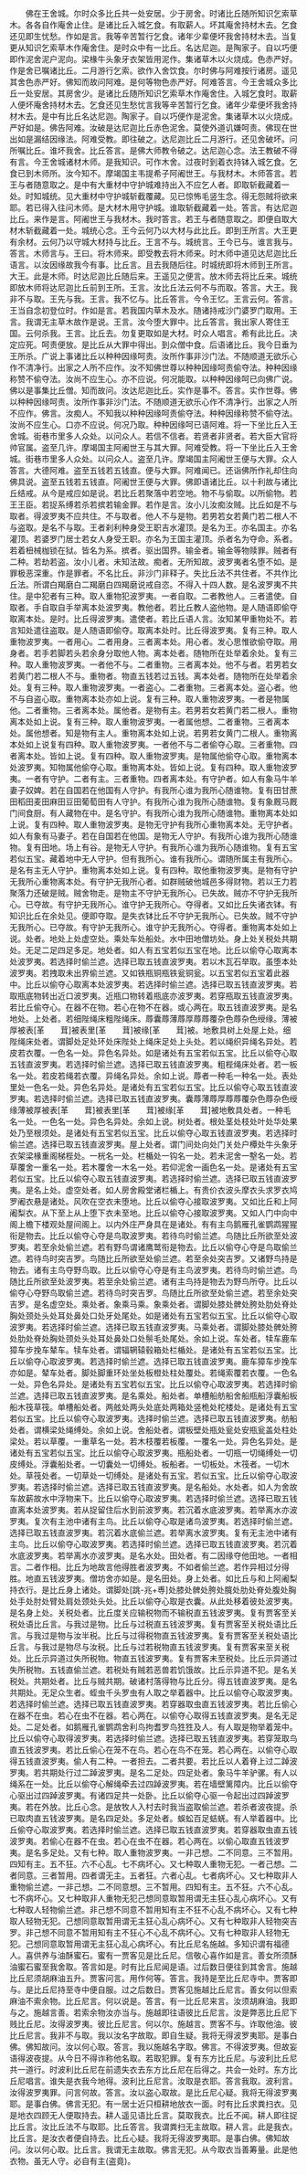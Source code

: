 <!-- { "loadSidebar": true } -->
　　佛在王舍城。尔时众多比丘共一处安居。少于房舍。时诸比丘随所知识乞索草木。各各自作庵舍止住。是诸比丘入城乞食。有取薪人。坏其庵舍持材木去。乞食还见即生忧愁。作如是言。我等辛苦暂行乞食。诸年少辈便坏我舍持材木去。当复更从知识乞索草木作庵舍住。是时众中有一比丘。名达尼迦。是陶家子。自以巧便即作泥舍泥户泥向。梁椽牛头象牙衣架皆用泥作。集诸草木以火烧成。色赤严好。作是舍已嘱诸比丘。二月游行乞索。欲作入舍饮食。尔时佛与阿难按行诸房。遥见其舍色赤严好。佛知而故问阿难。是何等物色赤严好。阿难答言。今王舍城众多比丘一处安居。其房舍少。是诸比丘随所知识乞索草木作庵舍住。入城乞食时。取薪人便坏庵舍持材木去。乞食还见生愁忧言我等辛苦暂行乞食。诸年少辈便坏我舍持材木去。是中有比丘名达尼迦。陶家子。自以巧便作是泥舍。集诸草木以火烧成。严好如是。佛告阿难。汝破是达尼迦比丘赤色泥舍。莫使外道讥嫌呵责。佛现在世出如是漏结因缘法。阿难受教。即往破之。达尼迦比丘二月游行。还见舍破坏。问所嘱比丘。谁坏我舍。比丘答言。是佛大师教令破之。达尼迦心念。法王教破不得有言。今王舍城诸材木师。是我知识。可作木舍。过夜时到着衣持钵入城乞食。乞食已到木师所。汝今知不。摩竭国主韦提希子阿阇世王。与我材木。木师答言。若王与者随意取之。是中有大重材中守护城难持出入不应乞人者。即取斩截藏着一处。时知城统。见大重材中守护城斩截覆藏。见已惊怖毛竖生念。得无怨贼将欲来耶。若已得入往问木师。是大材木用守护城。谁取斩截藏着一处。答言。有达尼迦比丘。来作是言。阿阇世王与我材木。我时答言。若王与者随意取之。即便自取大材木斩截藏着一处。城统心念。王今云何乃以大材与此比丘。即到王所言。大王更有余材。云何乃以守城大材持与比丘。王言不与。城统言。王今已与。谁言我与。答言。木师言与。王曰。将木师来。即受教去将木师来。时木师中道见达尼迦比丘语言。以汝因缘故我今有事。比丘言。且去我随后往。时城统即将木师到王所言。大王。此是木师。时达尼迦比丘随后来。王遥见之便言。放木师去将比丘来。城统即放木师将达尼迦比丘前到王所。王言。汝比丘法云何不与而取。答言。大王。我非不与取。王先与我。王言。我不忆与。比丘答言。今令王忆。王言云何。答言。王当自念初登位时。作如是言。若我国内草木及水。随诸持戒沙门婆罗门取用。王言。我谓无主草木故作是说。王言。汝今堕大罪中。比丘答言。我出家人寄住王国。云何杀我。王言。比丘去。勿复更取如是大材。时众人唱言。希有此比丘。决定应死。呵责便放。是比丘从大罪中得出。到众僧中食。后语诸比丘。我今日垂为王所杀。广说上事诸比丘以种种因缘呵责。汝所作事非沙门法。不随顺道无欲乐心作不清净行。出家之人所不应作。汝不知佛世尊以种种因缘呵责偷夺法。种种因缘称赞不偷夺法。汝尚不应生心。亦不应说。何况能取。以种种因缘呵已向佛广说。佛以是事集比丘僧。知而故问。汝达尼迦比丘。实作是事不。答言。实作世尊。佛以种种因缘呵责。汝所作事非沙门法。不随顺道无欲乐心作不清净行。出家之人所不应作。佛言。汝痴人。不知我以种种因缘呵责偷夺法。种种因缘称赞不偷夺法。汝尚不应生心。口亦不应说。何况乃取。种种因缘呵已语阿难。将一下坐比丘入王舍城。街巷市里多人众处。以问众人。若信不信者。若贤者非贤者。若大臣大官将帅官属。盗至几许。摩竭国主阿阇世王与其大罪。阿难受教。将一下坐比丘入王舍城。街巷市里多人众处。以问众人。盗至几许。摩竭国主阿阇世王便与大罪。众人答言。大德阿难。盗至五钱若五钱直。便与大罪。阿难闻已。还诣佛所作礼却住向佛具说。盗至五钱若五钱直。阿阇世王便与大罪。佛即语诸比丘。以十利故与诸比丘结戒。从今是戒应如是说。若比丘若聚落中若空地。物不与偷取。以所偷物。若王王臣。若捉系缚若杀若摈若输金罪。若作是言。汝小儿汝痴汝贼。比丘如是不与取者。得波罗夷不应共住。不与取者。他人不与是物。若男若女若黄门若二根人不与盗取。是名不与取。王者刹利种身受王职吉水灌顶。是名为王。亦名国主。亦名灌顶。若婆罗门居士若女人身受王职。亦名为王国主灌顶。杀者名为夺命。系者。若着杻械枷锁在狱。皆名为系。摈者。驱出国界。输金者。输金等物赎罪。贼者有二种。若劫若盗。汝小儿者。未知法故。痴者。无所知故。波罗夷者名堕不如。是罪极恶深重。作是罪者。不名比丘。非沙门非释子。失比丘法不共住者。不共作比丘法。所谓白羯磨白二羯磨白四羯磨说戒自恣。不得入十四人数。是名波罗夷不共住。是中犯者有三种。取人重物犯波罗夷。一者自取。二者教他人。三者遣使。自取者。手自取自手举离本处波罗夷。教他者。若比丘教人盗他物。是人随语即偷夺取离本处。是时。比丘得波罗夷。遣使者。若比丘语人言。汝知某甲重物处不。若言知处遣往盗取。是人随语即偷夺。取离本处时。比丘得波罗夷。复有三种。取人重物波罗夷。一者用心。二者用身。三者离本处。用心者。发心思惟欲偷夺取。用身者。若手若脚若头若余身分取他人物。离本处者。随物所在处举着余处。复有三种。取人重物波罗夷。一者他不与。二者重物。三者离本处。他不与者。若男若女若黄门若二根人不与。重物者。物直五钱若过五钱。离本处者。随物所在处举着余处。复有三种。取人重物波罗夷。一者盗心。二者重物。三者离本处。盗心者。他不与自盗心取。重物离本处亦如上说。复有三种。取人重物波罗夷。一者是物属他。二者重物。三者离本处。属他者。是物有主。若男若女若黄门若二根人。重物离本处如上说。复有三种。取人重物波罗夷。一者属他想。二者重物。三者离本处。属他想者。知是物有主人。重物离本处如上说。若男若女黄门二根人。重物离本处如上说复有四种。取人重物波罗夷。一者他不与二者偷夺心取。三者重物。四者离本处。皆如上说。复有四种。取人重物波罗夷。是物属他偷夺心取。重物离本处波罗夷。知物属他偷夺心取。重物离本处。皆如上说。复有四种。取人重物波罗夷。一者有守护。二者有主。三者重物。四者离本处。有守护者。如人有象马牛羊妻子奴婢。若在自国若在他国有人守护。有我所心谁为我所心随谁物。复有田甘蔗田稻田麦田麻田豆田葡萄田有人守护。有我所心谁为我所心随谁物。复有象厩马厩门间食厨。有人藏物在中。是名守护。有我所心谁为我所心随谁物。重物离本处如上说。复有四种。取人重物波罗夷。是物无守护有我所心重物离本处。无守护者。如人有象有马妻子。若在自国若在他国。是物无人守护。有我所心谁为我所心随谁物。复有田地。场上有谷。是物无人守护。有我所心谁为我所心随谁物。复有五宝若似五宝。藏着地中无人守护。但有我所心。谁有我所心。谓随所属主有我所心。是名有主无人守护。重物离本处如上说。复有四种。取他重物波罗夷。是物有守护无我所心重物离本处。有守护无我所心者。如群贼破他城邑多得财物。若以王力若聚落力还破是贼。贼舍物走。是物主不守护无我所心。已失故。贼亦不守护无我所心。已夺故。有守护无我所心。谁守护无我所心。夺得者。又如比丘失诸衣钵。有知识比丘在余处见。便即夺取。是失衣钵比丘不守护无我所心。已失故。贼不守护无我所心。已夺故。有守护无我所心。谁守护无我所心。夺得者。重物离本处如上说。处者。地处上处虚空处。乘处车处船处。水中田地僧坊处。身上处关税处共期处。无足二足四足多足。地处者。如人有五宝若似五宝在地。比丘以偷夺心取离本处波罗夷。若选择时偷兰遮。选择已取五钱直波罗夷。若以木瓦石举取。虽堕本处波罗夷。若拽取未出界偷兰遮。又如铁瓶铜瓶铁瓮铜瓮。以五宝若似五宝着此器中。比丘以偷夺心取离本处波罗夷。若选择时偷兰遮。选择已取五钱直波罗夷。若取瓶底物转出近口波罗夷。近瓶口物转着瓶底亦波罗夷。若穿瓶取五钱直波罗夷。若比丘偷夺心。在器不在物。若心在物不在器。或心两在。取五钱直波罗夷。是名地处。上处者。若细陛绳床粗陛绳床。蓐囊蓐薄蓐厚蓐蓐覆杂色蓐杂色绶缘。薄被厚被表[革　　茸]被表里[革　　茸]被缘[革　　茸]被。地敷具树上处屋上处。细陛绳床处者。谓脚处足处环处床陛处上绳床足处上头处。若以绳织异绳名异处。若皮若衣覆。一色名一处。异色名异处。如是诸处有五宝若似五宝。比丘以偷夺心取五钱直波罗夷。若选择时偷兰遮。选择已取五钱直波罗夷。粗梐绳床处者。若一板名一处。若皮若绳若衣覆。异绳名异处。余如上说。蓐者一种毛一种名一处。表处里处一色名一处。异色名异处。是诸处有五宝若似五宝。比丘以偷夺心取五钱直波罗夷。若选择时偷兰遮。选择已取五钱直波罗夷。囊蓐薄蓐厚蓐蓐覆杂色蓐杂色绶缘薄被厚被表[革　　茸]被表里[革　　茸]被缘[革　　茸]被地敷具处者。一种毛名一处。一色名一处。异色名异处。余如上说。树处者。根处茎处枝处叶处华处果处乃至根须处。是诸处有五宝若似五宝。比丘以偷夺心取五钱直波罗夷。若选择时偷兰遮。选择已取五钱直波罗夷。屋上处者。谓门间处向处门关处户橝处牛头象牙衣架梁椽重阁梯梐处。一桄名一处。栏楯处一钩名一处。若未泥舍一墼名一处。若草覆舍一重名一处。若木覆舍一木名一处。若仰泥舍一画色名一处。是诸处有五宝若似五宝。比丘以偷夺心取五钱直波罗夷。若选择时偷兰遮。选择已取五钱直波罗夷。是名上处。虚空处者。如人房舍殿堂诸栏楯上。有贵价衣波头摩衣头求罗衣鸠罗阇衣悬是诸处。风吹在空衣未堕地。比丘以偷夺心接取波罗夷。又如比丘和上阿阇梨衣。从下至上从上堕下衣未至地。比丘以偷夺心接取波罗夷。又如人门中向中阁上檐下楼观处屋间阁上。以内外庄严身具在是诸处。有有主鸟鹅雁孔雀鹦鹉猩猩衔是物去。比丘以偷夺心夺是鸟取波罗夷。若待鸟时偷兰遮。鸟随比丘所欲至处波罗夷。若至余处偷兰遮。若有野鸟谓诸鹰鹫衔是物去。比丘以偷夺心夺是鸟取偷兰遮。若待鸟时突吉罗。鸟随比丘所欲至处偷兰遮。若至余处突吉罗。又诸野鸟持是物去。诸有主鸟夺野鸟取。比丘以偷夺心夺是有主鸟波罗夷。若待鸟时偷兰遮。鸟随比丘所欲至处波罗夷。若至余处偷兰遮。诸有主鸟持是物去为野鸟所夺。比丘以偷夺心夺野鸟取偷兰遮。若待鸟时突吉罗。鸟随比丘所欲至处偷兰遮。若至余处突吉罗。是名虚空处。乘处者。象乘马乘。象乘处者。谓脚处膝处髀处胯处肋处脊处胸处颈处头处耳处鼻处口处牙处尾处。如是诸处有五宝若似五宝。比丘以偷夺心取波罗夷。若选择时偷兰遮。选择已取五钱直波罗夷。马乘处者。谓脚处膝处髀处胯处肋处脊处胸处颈处头处耳处鼻处口处鬃毛处尾处。余如上说。车处者。犊车鹿车獐车步挽车辇车。犊车处者。谓辐辋辕毂箱处栏楯处。是诸处有五宝若似五宝。比丘以偷夺心取波罗夷。若选择时偷兰遮。选择已取五钱直波罗夷。鹿车獐车步挽车亦如是。辇车处者。脚处脚重环处坐处板橙处柱处覆处。若绳索覆若衣覆。一色名一处。异色名异处。是诸处有五宝若似五宝。比丘以偷夺心取波罗夷。若选择时偷兰遮。选择已取五钱直波罗夷。是名乘处。船处者。单槽船舫船舍船瓶船浮囊船板船木筏草筏。单槽船处者。两舷处两头处底处两箱处竖桅处柁楼处。是诸处有五宝若似五宝。比丘以偷夺心取波罗夷。选择时偷兰遮。选择已取五钱直波罗夷。舫船处者。谓横梁处绳缚处。余如上说。舍船处者。谓板壁处瓶处瓮处安瓶瓮盖处柱处梁处。若以草覆。一重草名一处。若木枝覆若板覆。一覆名一处。异色名异处。是诸处有五宝若似五宝。比丘以偷夺心取波罗夷。瓶船处者。一切瓶一切绳缚处一切皮缚处。浮囊船处者。一切囊处一切缚处。板船者。一切板处。木筏者。一切木处。草筏处者。一切草处一切缚处。是诸处有五宝。若似五宝。比丘以偷夺心取波罗夷。若选择时偷兰遮。选择已取五钱直波罗夷。是名船处。水处者。如人为舍故车故薪故水中浮物来下。比丘以偷夺心取波罗夷。若选择时偷兰遮。选择已取五钱直离本处波罗夷。若从捉留住后水到前波罗夷。若沉着水底波罗夷。若举离水亦波罗夷。复次有主池中诸有主鸟。比丘以偷夺心取是诸鸟波罗夷。若选择时偷兰遮。选择已取五钱直波罗夷。若沉着水底偷兰遮。若举离水波罗夷。复有无主池中诸有主鸟。比丘以偷夺心取波罗夷。若选择时偷兰遮。选择已取五钱直波罗夷。若沉着水底波罗夷。若举离水亦波罗夷。是名水处。田处者。有二因缘夺他田地。一者相言。二者作相。比丘为地故言他得胜者波罗夷。不如者偷兰遮。若作异相过分得胜。地直五钱波罗夷。僧坊舍亦如是。是名田处。身上处者。如比丘与和上阿阇梨持衣行。是比丘身上诸处。谓脚处[跳-兆+尃]处膝处髀处胯处臗处肋处脊处腹处胸处手处肘处臂处肩处颈处头处。比丘以偷夺心取是衣囊。从此处移着彼处波罗夷。是名身上处。关税处者。比丘度关应输税物而不输税直五钱波罗夷。复有贾客至关税处语比丘言。与我过是物。比丘与过税直五钱波罗夷。复有贾客至关税处语比丘言。与我过是物与汝半税。比丘与过得税物直五钱波罗夷。复有贾客至关税处语比丘言。与我过是物尽与汝税。比丘与过若税物直五钱波罗夷。复有贾客来至关税处。比丘示异道过失所税物。物直五钱波罗夷。复有贾客未至税处。比丘示异道过失所税物。五钱直偷兰遮。若税处有贼若恶兽若饥饿故。比丘示异道不犯。是名关税处。共期处者。比丘与贼共期。破诸村落得物与比丘分。得五钱直波罗夷。是名共期处。无足众生者。蛭虫千头罗虫有人取之举着器中。比丘以偷夺心取波罗夷。若选择时偷兰遮。选择已取五钱直波罗夷。若穿器取虫直五钱波罗夷。若比丘偷心在器不在虫。若心在虫不在器。若心两在。以偷夺心取得五钱直波罗夷。是名无足处。二足处者。如鹅雁孔雀鹦鹉舍利鸟拘耆罗鸟狌狌及人。有人取是物举着笼中。比丘以偷夺心取得波罗夷。若选择时偷兰遮。选择已取五钱直波罗夷。若穿笼取鸟直五钱波罗夷。若比丘偷心在笼不在鸟。若心在鸟不在笼。若心两在。以偷夺心取得五钱直波罗夷。偷人有二种。一者担去。二者共要。若比丘以人着脊上过二踔波罗夷。若共期处行过二踔波罗夷。是名二足处。四足处者。象马牛羊驴骡。有人以绳系在一处。比丘以偷夺心解绳牵去过四踔波罗夷。若在墙壁篱障内。比丘以偷夺心驱出过四踔波罗夷。有诸四足共一处卧。比丘以偷夺心驱一令起出过四踔波罗夷。若在外放。比丘心念。是放牧人入村去时我当盗取偷兰遮。若杀者波夜提。杀已取肉直五钱波罗夷。是名四足处。多足处者。蜈蚣百足蛣蜣。有人举着器中。比丘偷夺心取波罗夷。若选择时偷兰遮。选择已取五钱直波罗夷。若穿器取虫直五钱波罗夷。若偷心在器不在虫。若心在虫不在器。若心两在。以偷心取直五钱波罗夷。是名多足处。又有七种。取人重物波罗夷。一非己想。二不同意。三不暂用。四知有主。五不狂。六不心乱。七不病坏心。又七种取人重物无犯。一者己想。二者同意。三者暂用。四者谓无主。五者狂。六者心乱。七者病坏心。又七种取非人重物偷兰遮。一非己想。二不同意想。三不暂用。四知有主。五不狂。六不心乱。七不病坏心。又七种取非人重物无犯己想同意取暂用谓无主狂心乱心病坏心。又有七种取人轻物偷兰遮。非己想不同意不暂用知有主不狂不心乱不病坏心。又有七种取人轻物无犯。己想同意取暂用谓无主狂心乱心病坏心。又有七种取非人轻物突吉罗。非己想不同意不暂用知有主不狂心不心乱不病坏心。又有七种取非人轻物无犯。己想同意取暂用谓无主狂心乱心病坏心。有比丘尼名施越。多知识谓有福德人。喜供养与油酥蜜石。蜜有一贾客见是比丘尼。信敬心喜作如是言。善女所须酥油蜜石蜜至我舍取。答言如是。时有比丘尼闻是语。过后数日便往到其舍言。施越比丘尼须胡麻油五升。贾客问言。用作何等。答言。我持是至比丘尼寺中。贾客即与。是比丘尼持至寺中便自服。过之后数日。贾客见施越比丘尼言。善女何以但索麻油不索余物。比丘尼言。何以说是。答言。有一比丘尼来言。汝须胡麻油。我即与之。施越言善。若索余物汝亦当与。施越即往语彼比丘尼言。汝是弊恶比丘尼下贱比丘尼。汝得波罗夷。彼比丘尼言。何以尔。施越言。贾客不与。诈取他油。彼比丘尼言。我非不与取。我以汝名字故取。即自生疑。我将无得波罗夷耶。是事白佛。佛知故问。汝以何心取。答言。我以施越名字取。佛言。不得波罗夷。但故妄语得波夜提。从今日不得诈称他名取。若取犯罪。复有东方比丘尼。与波利比丘尼共一道行。时波利比丘尼在前遗失衣去东方比丘尼在后得之。共会一处时。东方比丘尼唱言。谁失是衣我今地得。波利比丘尼言。汝取是衣耶。答言我取。波利言。汝得波罗夷罪。问言何故。答言。汝以盗心取故。是比丘尼心疑。我将无得波罗夷耶。是事白佛。佛言无犯。有一居士近只桓耕地放衣一面。时有比丘求粪扫衣。见是地衣四顾无人便取持去。耕人遥见语比丘言。莫取我衣。比丘不闻。耕人即往捉比丘言。汝比丘法不与取耶。比丘答言。我谓粪扫无主故取。耕人言。此是我衣。比丘言。是汝衣者便自持去。比丘心疑。我将无得波罗夷耶。是事白佛。佛知故问。汝以何心取。比丘言。我谓无主故取。佛言无犯。从今取衣当善筹量。此是他衣物。虽无人守。必自有主(盗竟)。
